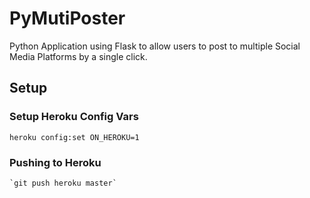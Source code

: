 # PyMutiPoster
Python Application using Flask to allow users to post to multiple Social Media Platforms by a single click.



## Setup
### Setup Heroku Config Vars
    heroku config:set ON_HEROKU=1

### Pushing to Heroku
    `git push heroku master`